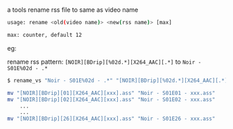 #

a tools rename rss file to same as video name  

```bash
usage: rename <old(video name)> <new(rss name)> [max]

max: counter, default 12
```

eg:  

rename rss pattern: `[NOIR][BDrip][%02d.*][X264_AAC][.*]` to `Noir - S01E%02d - .*`

```bash
$ rename_vs "Noir - S01E%02d - .*" "[NOIR][BDrip][%02d.*][X264_AAC][.*]" 26

mv "[NOIR][BDrip][01][X264_AAC][xxx].ass" "Noir - S01E01 - xxx.ass"
mv "[NOIR][BDrip][02][X264_AAC][xxx].ass" "Noir - S01E02 - xxx.ass"
    ...
    ...
mv "[NOIR][BDrip][26][X264_AAC][xxx].ass" "Noir - S01E26 - xxx.ass"
```
